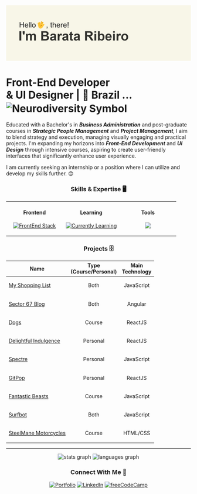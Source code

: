 ![banner](https://github.com/Barata-Ribeiro/Barata-Ribeiro/blob/main/header.png)

# Front-End Developer <br/> & UI Designer | 📍 Brazil ... <img src="https://upload.wikimedia.org/wikipedia/commons/thumb/4/4e/Pastel_Neurodiversity_Symbol.png/1200px-Pastel_Neurodiversity_Symbol.png" align="center" height="12" width="26" alt="Neurodiversity Symbol">

Educated with a Bachelor's in ***Business Administration*** and post-graduate courses in ***Strategic People Management*** and ***Project Management***, I aim to blend strategy and execution, managing visually engaging and practical projects. I'm expanding my horizons into ***Front-End Development*** and ***UI Design*** through intensive courses, aspiring to create user-friendly interfaces that significantly enhance user experience.

I am currently seeking an internship or a position where I can utilize and develop my skills further. 😊


<div align="center">

### Skills & Expertise 🖥️

<table border="0"><tr><td valign="top" width="33%">
<h4 align="center">Frontend</h4>
<p align="center">
    <a href="https://skillicons.dev">
        <img src="https://skillicons.dev/icons?i=html,css,tailwind,javascript,react&perline=2" alt="FrontEnd Stack">
    </a>
</p>
</td>

<td valign="top" width="33%">
<h4 align="center">Learning</h4>
<p align="center">
    <a href="https://skillicons.dev">
        <img src="https://skillicons.dev/icons?i=angular,typescript,java&perline=2" alt="Currently Learning">
    </a>
</p>
</td>

<td valign="top" width="33%">
  <h4 align="center">Tools</h4>
  <p align="center">
  <a href="https://skillicons.dev">
    <img src="https://skillicons.dev/icons?i=ps,ai,figma,vscode,git,github&perline=2" />
  </a>
</p></td></tr></table>
</div>

<div align="center">
    
### Projects 🗄️
    
| Name | Type <br/> (Course/Personal) | Main <br/> Technology |
| ------------ | ---------- | ---------- |
| [My Shopping List](https://github.com/Barata-Ribeiro/pwa_shopping_list) | <p align="center">Both</p> | <p align="center">JavaScript</p> |
| [Sector 67 Blog](https://github.com/Barata-Ribeiro/dio_angular_blog) | <p align="center">Both</p> | <p align="center">Angular</p> |
| [Dogs](https://github.com/Barata-Ribeiro/Dogs) | <p align="center">Course</p> | <p align="center">ReactJS</p> |
| [Delightful Indulgence](https://github.com/Barata-Ribeiro/delightful_indulgence) | <p align="center">Personal</p> | <p align="center">ReactJS</p> |
| [Spectre](https://github.com/Barata-Ribeiro/spectre_band) | <p align="center">Personal</p> | <p align="center">JavaScript</p> |
| [GitPop](https://github.com/Barata-Ribeiro/GitPop) | <p align="center">Personal</p> | <p align="center">ReactJS</p> |
| [Fantastic Beasts](https://github.com/Barata-Ribeiro/animais-fantasticos) | <p align="center">Course</p> | <p align="center">JavaScript</p> |
| [Surfbot](https://github.com/Barata-Ribeiro/surfbot) | <p align="center">Both</p> | <p align="center">JavaScript</p> |
| [SteelMane Motorcycles](https://github.com/Barata-Ribeiro/steelmane-motorcycles) | <p align="center">Course</p> | <p align="center">HTML/CSS</p> |

</div>

---
<div align="center">
  <img src="https://github-readme-stats-bhgab8ow3-barata-ribeiro.vercel.app/api?hide_title=true&hide_rank=false&show_icons=true&include_all_commits=true&count_private=true&disable_animations=false&theme=swift&locale=en&hide_border=true&username=Barata-Ribeiro" height="150" alt="stats graph" decoding="async" loading="lazy" />
  <img src="https://github-readme-stats-bhgab8ow3-barata-ribeiro.vercel.app/api/top-langs?locale=en&hide_title=false&layout=compact&card_width=320&langs_count=5&theme=swift&hide_border=true&username=Barata-Ribeiro" height="150" alt="languages graph" decoding="async" loading="lazy" />

  ### Connect With Me 🤝

[![Portfolio](https://img.shields.io/badge/Portfolio-%23000000.svg?style=for-the-badge&logo=firefox&logoColor=#FF7139)](https://barataribeiro.com/) [![LinkedIn](https://img.shields.io/badge/linkedin-%230077B5.svg?style=for-the-badge&logo=linkedin&logoColor=white)](https://www.linkedin.com/in/jo%C3%A3o-mendes-jorge-barata-ribeiro-645073118/) [![freeCodeCamp](https://img.shields.io/badge/freecodecamp-27273D?style=for-the-badge&logo=freecodecamp&logoColor=white)](https://www.freecodecamp.org/JoaoMJBRibeiro)
</div>

